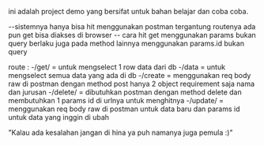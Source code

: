 ini adalah project demo yang bersifat untuk bahan belajar dan coba coba.

--sistemnya hanya bisa hit menggunakan postman tergantung routenya ada pun get bisa diakses di browser 
-- cara hit get menggunakan params bukan query berlaku juga pada method lainnya menggunakan params.id bukan query

route :
-/get/<id> = untuk mengselect 1 row data dari db
-/data = untuk mengselect semua data yang ada di db
-/create = menggunakan req body raw di postman dengan method post hanya 2 object requirement saja nama dan jurusan
-/delete/<id> = dibutuhkan postman dengan method delete dan membutuhkan 1 params id di urlnya untuk menghitnya
-/update/<id> = menggunakan req body raw di postman untuk data baru dan params id untuk data yang inggin di ubah


"Kalau ada kesalahan jangan di hina ya puh namanya juga pemula :)"
